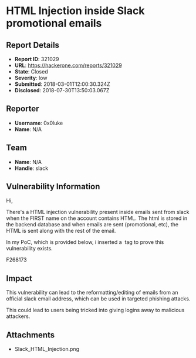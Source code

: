 # HTML Injection inside Slack promotional emails

## Report Details
- **Report ID**: 321029
- **URL**: https://hackerone.com/reports/321029
- **State**: Closed
- **Severity**: low
- **Submitted**: 2018-03-01T12:00:30.324Z
- **Disclosed**: 2018-07-30T13:50:03.067Z

## Reporter
- **Username**: 0x0luke
- **Name**: N/A

## Team
- **Name**: N/A
- **Handle**: slack

## Vulnerability Information
Hi,

There's a HTML injection vulnerability present inside emails sent from slack when the FIRST name on the account contains HTML. The html is stored in the backend database and when emails are sent (promotional, etc), the HTML is sent along with the rest of the email.

In my PoC, which is provided below, i inserted a <img> tag to prove this vulnerability exists. 

F268173

## Impact

This vulnerability can lead to the reformatting/editing of emails from an official slack email address, which can be used in targeted phishing attacks. 

This could lead to users being tricked into giving logins away to malicious attackers.

## Attachments
- Slack_HTML_Injection.png
